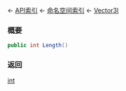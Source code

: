 ← [API索引](Api-Index) ← [命名空间索引](Namespace-Index) ← [Vector3I](VRageMath.Vector3I)

### 概要

```csharp
public int Length()
```

### 返回

[int](https://docs.microsoft.com/en-us/dotnet/api/System.Int32?view=netframework-4.6)

